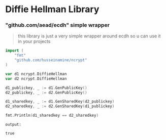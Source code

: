 # Diffie Hellman Library

### "github.com/aead/ecdh" simple wrapper

> this library is just a very simple wrapper around ecdh so u can use it in your projects

```go
import (
    "fmt"
    "github.com/husseinamine/ncrypt"
)

var d1 ncrypt.DiffieHellman
var d2 ncrypt.DiffieHellman

d1_publickey, _ := d1.GenPublicKey()
d2_publickey, _ := d2.GenPublicKey()

d1_sharedkey, _ := d1.GenSharedKey(d2_publickey)
d2_sharedkey, _ := d2.GenSharedKey(d1_publickey)

fmt.Println(d1_sharedkey == d2_sharedkey)
```
```
output:

true
```
